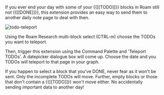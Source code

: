 If you ever end your day with some of your {{[[TODO]]}} blocks in Roam still not {{[[DONE]]}}, this extension provides an easy way to send them to another daily note page to deal with then.

![todo-teleport](https://user-images.githubusercontent.com/6857790/202629194-29000be6-49c4-4657-b730-78056c29b8b6.gif)

Using the Roam Research multi-block select (CTRL-m) choose the TODOs you want to teleport.

Then, trigger this extension using the Command Palette and 'Teleport TODOs'. A datepicker dialogue box will come up. Choose the date and you TODOs will teleport to that page in your graph.

If you happen to select a block that you've DONE, never fear as it won't be sent. Only the incomplete TODOs will move. Further, empty blocks or those that don't contain a {{[[TODO]]}} won't move either. No accidentally sending important data to another day!
